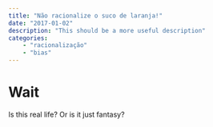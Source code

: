 ```yaml
---
title: "Não racionalize o suco de laranja!"
date: "2017-01-02"
description: "This should be a more useful description"
categories:
    - "racionalização"
    - "bias"
---
```


# Wait

Is this real life? Or is it just fantasy?
